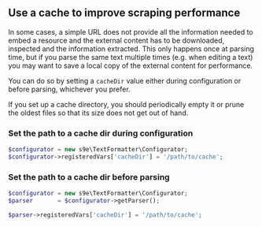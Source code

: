 ## Use a cache to improve scraping performance

In some cases, a simple URL does not provide all the information needed to embed a resource and the external content has to be downloaded, inspected and the information extracted. This only happens once at parsing time, but if you parse the same text multiple times (e.g. when editing a text) you may want to save a local copy of the external content for performance.

You can do so by setting a `cacheDir` value either during configuration or before parsing, whichever you prefer.

If you set up a cache directory, you should periodically empty it or prune the oldest files so that its size does not get out of hand.

### Set the path to a cache dir during configuration

```php
$configurator = new s9e\TextFormatter\Configurator;
$configurator->registeredVars['cacheDir'] = '/path/to/cache';
```

### Set the path to a cache dir before parsing

```php
$configurator = new s9e\TextFormatter\Configurator;
$parser       = $configurator->getParser();

$parser->registeredVars['cacheDir'] = '/path/to/cache';
```
